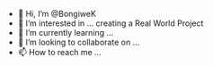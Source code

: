 - 👋 Hi, I’m @BongiweK
- 👀 I’m interested in ... creating a Real World Project 
- 🌱 I’m currently learning ...
- 💞️ I’m looking to collaborate on ...
- 📫 How to reach me ...

<!---
BongiweK/BongiweK is a ✨ special ✨ repository because its `README.md` (this file) appears on your GitHub profile.
You can click the Preview link to take a look at your changes.
--->
